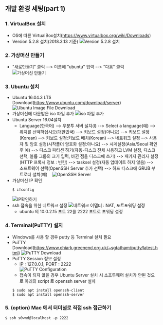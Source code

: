 ## 개발 환경 세팅(part 1)
### 1. VirtualBox 설치
  - OS에 따른 VirtualBox설치(https://www.virtualbox.org/wiki/Downloads)
  - Version 5.2.8 설치(2018.3.13 기준)
    ![Version 5.2.8 설치](https://github.com/aimmvp/BlockChain/blob/master/BCEdu/img/edu1_1.png)
  
### 2. 가상머신 만들기 
  - "새로만들기" 클릭 --> 이름에 "ubuntu" 입력 --> "다음" 클릭
    ![가상머신 만들기](https://github.com/aimmvp/BlockChain/blob/master/BCEdu/img/edu1_2.png)

### 3. Ubuntu 설치
  - Ubuntu 16.04.3 LTS Download(https://www.ubuntu.com/download/server)
    ![Ubuntu Image File Download](https://github.com/aimmvp/BlockChain/blob/master/BCEdu/img/edu1_3.png)
  - 가상머신에 다운받은 iso 파일 추가
    ![iso 파일 추가](https://github.com/aimmvp/BlockChain/blob/master/BCEdu/img/edu1_4.png)
  - Ubuntu Server 16.04설치
    * Language(한국어) --> 우분투 서버 설치(I) --> Select a language(예) --> 위치를 선택하십시오(대한민국) --> 키보드 설정(아니요) --> 키보드 설정(Korean) --> 키보드 설정:키보드 배치(Korean) --> 네트워크 설정 --> 사용자 및 암호 설정(시작폴더 암호화 설정:아니요) --> 시계설정(Asia/Seoul 확인 후 예) --> 디스크 파티션 하기(자동-디스크 전체 사용하고 LVM 설정, 디스크 선택, 볼륨 그룹의 크기 입력, 바뀐 점을 디스크에 쓰기) --> 패키지 관리자 설정(HTTP 프록시 정보 : 빈칸) --> tasksel 설정(자동 업데이트 하지 않음) --> 소프트웨어 선택(OpenSSH Server 추가 선택) --> 하드 디스크에 GRUB 부트로더 설치(예)
    ![OpenSSH Server](https://github.com/aimmvp/BlockChain/blob/master/BCEdu/img/edu1_9.png)
  - 가상머신 IP 확인 
    ```
    $ ifconfig
    ```
    ![IP확인하기](https://github.com/aimmvp/BlockChain/blob/master/BCEdu/img/edu1_5.png)
  - ssh 접속을 위한 네트워크 설정
    ![네트워크 어댑터 : NAT, 포트포워딩 설정](https://github.com/aimmvp/BlockChain/blob/master/BCEdu/img/edu1_6.png)
    * ubuntu 의 10.0.2.15 포트 22를 2222 포트로 포워딩 설정
### 4. Terminal(PuTTY) 설치
  - Windows를 사용 할 경우 putty 등 Terminal 설치 필요
  - PuTTY Download(https://www.chiark.greenend.org.uk/~sgtatham/putty/latest.html)
    ![PuTTY Download](https://github.com/aimmvp/BlockChain/blob/master/BCEdu/img/edu1_7.png)
  - PuTTY Session 정보 설정
    * IP : 127.0.0.1, PORT : 2222    
    ![PuTTY Configuration](https://github.com/aimmvp/BlockChain/blob/master/BCEdu/img/edu1_8.png)
    * 접속이 되지 않을 경우 Ubuntu Server 설치 시 소프투웨어 설치가 안된 것으로 아래의 script 로 openssh server 설치
    ```
	$ sudo apt install openssh-client
	$ sudo apt install openssh-server
	```
### 5. (option) Mac 에서 터미널로 직접 ssh 접근하기
  ```
  $ ssh s0wnd@localhost -p 2222
  ```
